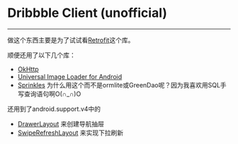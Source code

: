 # Dribbble Client (unofficial)
---
做这个东西主要是为了试试看[Retrofit](http://square.github.io/retrofit/)这个库。

顺便还用了以下几个库：

* [OkHttp](http://square.github.io/okhttp/)
* [Universal Image Loader for Android](https://github.com/nostra13/Android-Universal-Image-Loader)
* [Sprinkles](https://github.com/emilsjolander/sprinkles) 为什么用这个而不是ormlite或GreenDao呢？因为我喜欢用SQL手写查询语句啊O(∩_∩)O

还用到了android.support.v4中的

* [DrawerLayout](http://developer.android.com/training/implementing-navigation/nav-drawer.html) 来创建导航抽屉
* [SwipeRefreshLayout](https://developer.android.com/reference/android/support/v4/widget/SwipeRefreshLayout.html) 来实现下拉刷新